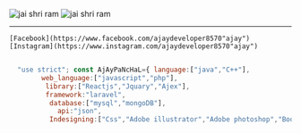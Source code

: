   ![jai shri ram](https://media.tenor.com/images/ea200a5305886e27264c831320ef5628/tenor.gif)
   ![jai shri ram](https://media1.tenor.com/images/df99c74b9ecd1f02bc9d30133b7cecfb/tenor.gif?itemid=21075258 )
   ***
    [Facebook](https://www.facebook.com/ajaydeveloper8570"ajay")
    [Instagram](https://www.instagram.com/ajaydeveloper8570"ajay")
```javascript

  "use strict"; const AjAyPaNcHaL={ language:["java","C++"],
        web_language:["javascript","php"],
         library:["Reactjs","Jquary","Ajex"], 
         framework:"laravel",
          database:["mysql","mongoDB"],    
            api:"json",
          Indesigning:["Css","Adobe illustrator","Adobe photoshop","Bootstrap"] }

